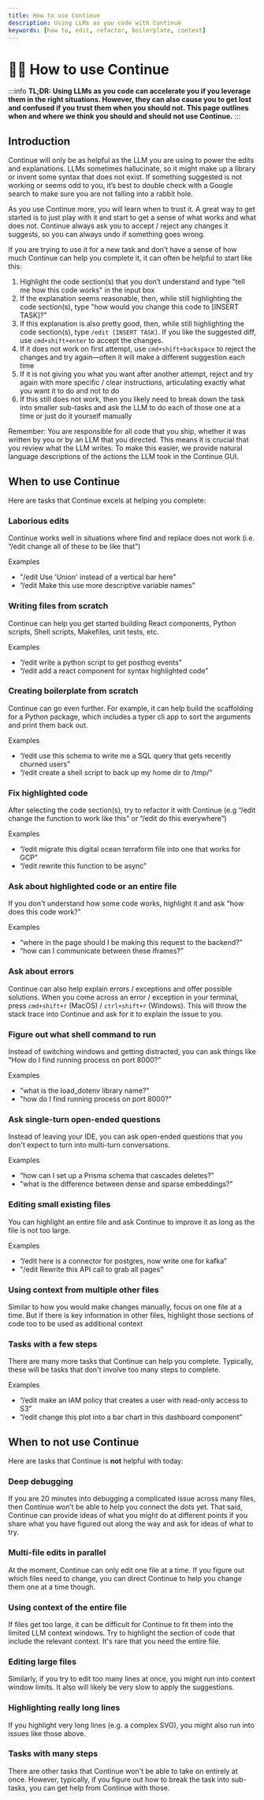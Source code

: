 ```yaml
---
title: How to use Continue
description: Using LLMs as you code with Continue
keywords: [how to, edit, refactor, boilerplate, context]
---
```


# 🧑‍🎓 How to use Continue

:::info
**TL;DR: Using LLMs as you code can accelerate you if you leverage them in the right situations. However, they can also cause you to get lost and confused if you trust them when you should not. This page outlines when and where we think you should and should not use Continue.**
:::

## Introduction

Continue will only be as helpful as the LLM you are using to power the edits and explanations. LLMs sometimes hallucinate, so it might make up a library or invent some syntax that does not exist. If something suggested is not working or seems odd to you, it’s best to double check with a Google search to make sure you are not falling into a rabbit hole.

As you use Continue more, you will learn when to trust it. A great way to get started is to just play with it and start to get a sense of what works and what does not. Continue always ask you to accept / reject any changes it suggests, so you can always undo if something goes wrong.

If you are trying to use it for a new task and don’t have a sense of how much Continue can help you complete it, it can often be helpful to start like this:

1. Highlight the code section(s) that you don’t understand and type "tell me how this code works" in the input box
2. If the explanation seems reasonable, then, while still highlighting the code section(s), type "how would you change this code to [INSERT TASK]?"
3. If this explanation is also pretty good, then, while still highlighting the code section(s), type `/edit [INSERT TASK]`. If you like the suggested diff, use `cmd+shift+enter` to accept the changes.
4. If it does not work on first attempt, use `cmd+shift+backspace` to reject the changes and try again—often it will make a different suggestion each time
5. If it is not giving you what you want after another attempt, reject and try again with more specific / clear instructions, articulating exactly what you want it to do and not to do
6. If this still does not work, then you likely need to break down the task into smaller sub-tasks and ask the LLM to do each of those one at a time or just do it yourself manually

Remember: You are responsible for all code that you ship, whether it was written by you or by an LLM that you directed. This means it is crucial that you review what the LLM writes. To make this easier, we provide natural language descriptions of the actions the LLM took in the Continue GUI.

## When to use Continue

Here are tasks that Continue excels at helping you complete:

### Laborious edits

Continue works well in situations where find and replace does not work (i.e. “/edit change all of these to be like that”)

Examples

- "/edit Use 'Union' instead of a vertical bar here"
- “/edit Make this use more descriptive variable names”

### Writing files from scratch

Continue can help you get started building React components, Python scripts, Shell scripts, Makefiles, unit tests, etc.

Examples

- “/edit write a python script to get posthog events"
- “/edit add a react component for syntax highlighted code"

### Creating boilerplate from scratch

Continue can go even further. For example, it can help build the scaffolding for a Python package, which includes a typer cli app to sort the arguments and print them back out.

Examples

- “/edit use this schema to write me a SQL query that gets recently churned users”
- “/edit create a shell script to back up my home dir to /tmp/"

### Fix highlighted code

After selecting the code section(s), try to refactor it with Continue (e.g “/edit change the function to work like this” or “/edit do this everywhere”)

Examples

- “/edit migrate this digital ocean terraform file into one that works for GCP”
- “/edit rewrite this function to be async”

### Ask about highlighted code or an entire file

If you don't understand how some code works, highlight it and ask "how does this code work?"

Examples

- “where in the page should I be making this request to the backend?”
- “how can I communicate between these iframes?”

### Ask about errors

Continue can also help explain errors / exceptions and offer possible solutions. When you come across an error / exception in your terminal, press `cmd+shift+r` (MacOS) / `ctrl+shift+r` (Windows). This will throw the stack trace into Continue and ask for it to explain the issue to you.

### Figure out what shell command to run

Instead of switching windows and getting distracted, you can ask things like "How do I find running process on port 8000?"

Examples

- "what is the load_dotenv library name?"
- "how do I find running process on port 8000?"

### Ask single-turn open-ended questions

Instead of leaving your IDE, you can ask open-ended questions that you don't expect to turn into multi-turn conversations.

Examples

- “how can I set up a Prisma schema that cascades deletes?”
- "what is the difference between dense and sparse embeddings?"

### Editing small existing files

You can highlight an entire file and ask Continue to improve it as long as the file is not too large.

Examples

- “/edit here is a connector for postgres, now write one for kafka”
- "/edit Rewrite this API call to grab all pages"

### Using context from multiple other files

Similar to how you would make changes manually, focus on one file at a time. But if there is key information in other files, highlight those sections of code too to be used as additional context

### Tasks with a few steps

There are many more tasks that Continue can help you complete. Typically, these will be tasks that don't involve too many steps to complete.

Examples

- “/edit make an IAM policy that creates a user with read-only access to S3”
- “/edit change this plot into a bar chart in this dashboard component”

## When to not use Continue

Here are tasks that Continue is **not** helpful with today:

### Deep debugging

If you are 20 minutes into debugging a complicated issue across many files, then Continue won’t be able to help you connect the dots yet. That said, Continue can provide ideas of what you might do at different points if you share what you have figured out along the way and ask for ideas of what to try.

### Multi-file edits in parallel

At the moment, Continue can only edit one file at a time. If you figure out which files need to change, you can direct Continue to help you change them one at a time though.

### Using context of the entire file

If files get too large, it can be difficult for Continue to fit them into the limited LLM context windows. Try to highlight the section of code that include the relevant context. It's rare that you need the entire file.

### Editing large files

Similarly, if you try to edit too many lines at once, you might run into context window limits. It also will likely be very slow to apply the suggestions.

### Highlighting really long lines

If you highlight very long lines (e.g. a complex SVG), you might also run into issues like those above.

### Tasks with many steps

There are other tasks that Continue won't be able to take on entirely at once. However, typically, if you figure out how to break the task into sub-tasks, you can get help from Continue with those.
